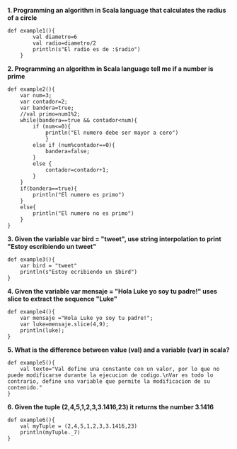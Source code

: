 **1. Programming an algorithm in Scala language that calculates the radius of a circle**

    def example1(){
            val diametro=6
            val radio=diametro/2
            println(s"El radio es de :$radio")
        }
**2. Programming an algorithm in Scala language tell me if a number is prime**

    def example2(){
        var num=3;
        var contador=2;
        var bandera=true;
        //val primo=num1%2;
        while(bandera==true && contador<num){
            if (num<=0){
                println("El numero debe ser mayor a cero")
                }
            else if (num%contador==0){
                bandera=false;
            }
            else {
                contador=contador+1;
            }
        }
        if(bandera==true){
            println("El numero es primo")
        }
        else{
            println("El numero no es primo")
        }
    }

**3. Given the variable var bird = "tweet", use string interpolation to print "Estoy escribiendo un tweet"**

    def example3(){
        var bird = "tweet"
        println(s"Estoy ecribiendo un $bird")
    }

**4. Given the variable var mensaje = "Hola Luke yo soy tu padre!" uses slice to extract the sequence "Luke"**

    def example4(){
        var mensaje ="Hola Luke yo soy tu padre!";
        var luke=mensaje.slice(4,9);
        println(luke);
    }

**5. What is the difference between value (val) and a variable (var) in scala?**

    def example5(){
        val texto="Val define una constante con un valor, por lo que no puede modificarse durante la ejecucion de codigo.\nVar es todo lo contrario, define una variable que permite la modificacion de su contenido."
    }

**6. Given the tuple (2,4,5,1,2,3,3.1416,23) it returns the number 3.1416**

    def example6(){
        val myTuple = (2,4,5,1,2,3,3.1416,23)
        println(myTuple._7)
    }